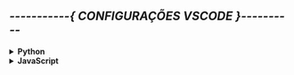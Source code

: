 

##  *-----------{ CONFIGURAÇÕES VSCODE }----------*

<!-- Comentário segue padrão do HTML-->

<details><summary><b>Python</b></summary>

**COFIGURAÇÕES VSCODE PARA PYTHON**  

+ Para visualizar em tempo real as modificações de Markdown no VSCode utilizamos os atalhos `ctrl`+`k` e `v`.

+ As configurações aqui apresentadas servem para todos os sistemas operacionais

+ Configurações em arquivo no VSCode aparecem quando cilcamos no ícone. ![Settings](imagens/settings.png)
 O arquivo é o `settings.json`
---

+ Por padrão o VSCode utiliza `compact folders` que exibe a estrutura de pastas com seu caminho completo. Para desativar essa opção clicamos em `configurações -> settings` e procuramos por compact foldes e então desabilitamos.
---

+ #### Atalhos
> Copy Line Down `Shift`+`Alt`+`DownArrow`  
> Copy Line Up `Shift`+`Alt`+`UpArrow`
---

+ #### Extensões
> Extensão para Python `Python`  
> Extensão para executar diversas linguagens `Code Runner`

+ Para executar a xtensão no terminal e não na output do VSCode, devemos setar a opção `code-runner.runInTerminal` para `true`, por padrão ela vem setada como false.
---

</details>

<details><summary><b>JavaScript</b></summary>

</details>




